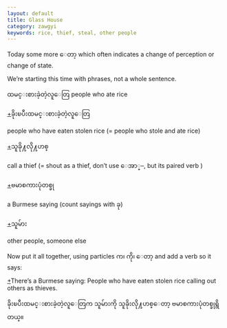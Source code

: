```yaml
---
layout: default
title: Glass House
category: zawgyi
keywords: rice, thief, steal, other people
---
```


<p>Today some more <span class='zawgyi'>ေတာ့</span> which often indicates a change of perception or change of state.</p>
<p>We’re starting this time with phrases, not a whole sentence.</p>
<p><span class='zawgyi'>ထမင္းစားခဲ့တဲ့လူေတြ</span> people who ate rice</p>
<p class="hide-trigger"><a href='#'>+</a><span class='zawgyi'>ခိုးၿပီးထမင္းစားခဲ့တဲ့လူေတြ</span></p>
<p class='hide-this'>people who have eaten stolen rice (= people who stole and ate rice)</p>

<p class="hide-trigger"><a href='#'>+</a><span class='zawgyi'>သူခို႔လို႔ဟစ္</span></p>
<p class='hide-this'>call a thief (= shout as a thief, don’t use <span class='zawgyi'>ေအာ္</span>–, but its paired verb )</p>

<p class="hide-trigger"><a href='#'>+</a><span class='zawgyi'>ဗမာစကားပုံတစ္ခု</span></p>
<p class='hide-this'>a Burmese saying (count sayings with <span class='zawgyi'>ခု</span>)</p>

<p class="hide-trigger"><a href='#'>+</a><span class='zawgyi'>သူမ်ား</span></p>
<p class='hide-this'>other people, someone else</p>

<p>Now put it all together, using particles <span class='zawgyi'>က၊ ကို၊ ေတာ့</span> and add a verb so it says:</p>
<p class="hide-trigger"><a href='#'>+</a>There’s a Burmese saying: People who have eaten stolen rice calling out others as thieves.</p>
<p class="hide-this"><span class='zawgyi'>ခိုးၿပီးထမင္းစားခဲ့တဲ့လူေတြက သူမ်ားကို သူခိုးလို႔ဟစ္ေတာ့ ဗမာစကားပုံတစ္ခုရွိတယ္။</span></p>
